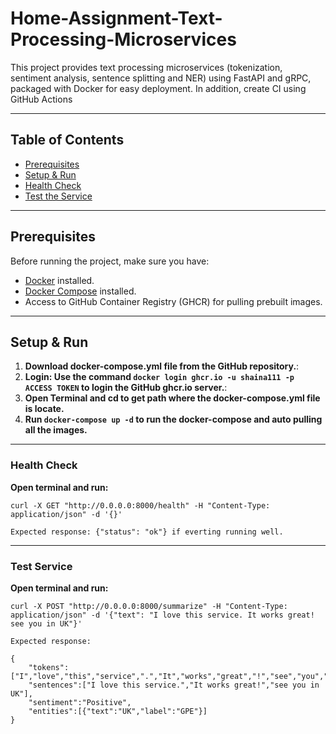 # Home-Assignment-Text-Processing-Microservices

This project provides text processing microservices (tokenization, sentiment analysis, sentence splitting and NER) using FastAPI and gRPC,
packaged with Docker for easy deployment.
In addition, create CI using GitHub Actions

---

## Table of Contents

- [Prerequisites](#prerequisites)
- [Setup & Run](#setup--run)
- [Health Check](#health-check)
- [Test the Service](#test-service)

---

## Prerequisites

Before running the project, make sure you have:

- [Docker](https://www.docker.com/get-started) installed.
- [Docker Compose](https://docs.docker.com/compose/) installed.
- Access to GitHub Container Registry (GHCR) for pulling prebuilt images.

---

## Setup & Run

1. **Download docker-compose.yml file from the GitHub repository.**:
2. **Login: Use the command `docker login ghcr.io -u shaina111 -p ACCESS TOKEN` to login the
   GitHub ghcr.io server.**:
3. **Open Terminal and cd to get path where the docker-compose.yml file is locate.**
4. **Run `docker-compose up -d` to run the docker-compose and auto pulling all the images.**

---

### Health Check

**Open terminal and run:**
   ```
   curl -X GET "http://0.0.0.0:8000/health" -H "Content-Type: application/json" -d '{}'
   ```
    Expected response: {"status": "ok"} if everting running well.

---

### Test Service

**Open terminal and run:**
   ```
   curl -X POST "http://0.0.0.0:8000/summarize" -H "Content-Type: application/json" -d '{"text": "I love this service. It works great! see you in UK"}'
   ```
    Expected response: 

    {
        "tokens":["I","love","this","service",".","It","works","great","!","see","you","in","UK"],
        "sentences":["I love this service.","It works great!","see you in UK"],
        "sentiment":"Positive",
        "entities":[{"text":"UK","label":"GPE"}]
    }
        

